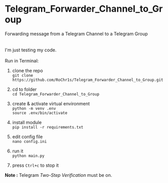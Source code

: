 # Telegram_Forwarder_Channel_to_Group
Forwarding message from a Telegram Channel to a Telegram Group  
<br />
<br />
I'm just testing my code.  
<br />
Run in Terminal:  

1. clone the repo  
```git clone https://github.com/RoChr1s/Telegram_Forwarder_Channel_to_Group.git```

2. cd to folder  
```cd Telegram_Forwarder_Channel_to_Group```

3. create & activate virtual environment  
```python -m venv .env```  
```source .env/bin/activate```

5. install module  
```pip install -r requirements.txt```

4. edit config file  
```nano config.ini```

6. run it  
```python main.py```  

7. press ```Ctrl+c``` to stop it  
  
**Note :** Telegram *Two-Step Verification* must be on.
